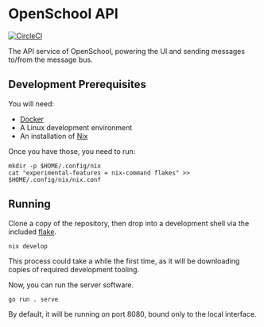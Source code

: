 # OpenSchool API

[![CircleCI](https://dl.circleci.com/status-badge/img/gh/h4n-openschool/api/tree/main.svg?style=svg)](https://dl.circleci.com/status-badge/redirect/gh/h4n-openschool/api/tree/main)

The API service of OpenSchool, powering the UI and sending messages to/from the
message bus.

## Development Prerequisites

You will need:

- [Docker](https://docker.com)
- A Linux development environment
- An installation of [Nix](https://nixos.org/download)

Once you have those, you need to run:

```shell
mkdir -p $HOME/.config/nix
cat "experimental-features = nix-command flakes" >> $HOME/.config/nix/nix.conf
```

## Running

Clone a copy of the repository, then drop into a development shell via the
included [flake](./flake.nix).

```shell
nix develop
```

This process could take a while the first time, as it will be downloading copies
of required development tooling.

Now, you can run the server software.

```shell
go run . serve
```

By default, it will be running on port 8080, bound only to the local interface.


